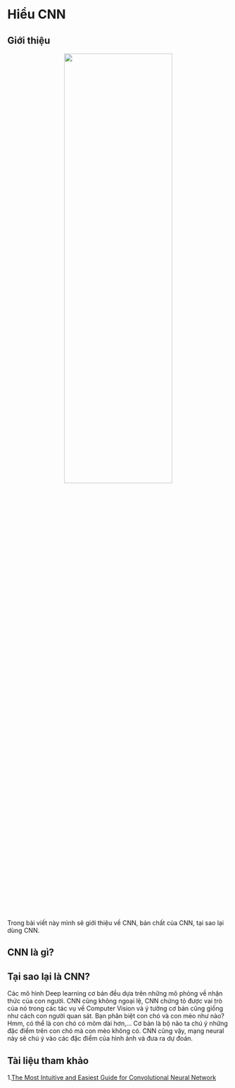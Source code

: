 # Hiểu CNN

## Giới thiệu

<p align="center"><img src="https://miro.medium.com/proxy/1*oB3S5yHHhvougJkPXuc8og.gif" width=70% height=50%></p>

Trong bài viết này mình sẽ giới thiệu về CNN, bản chất của CNN, tại sao lại dùng CNN. 

## CNN là gì?

## Tại sao lại là CNN?

Các mô hình Deep learning cơ bản đều dựa trên những mô phỏng về nhận thức của con người. CNN cũng không ngoại lệ, CNN chứng tỏ được vai trò của nó trong các tác vụ về Computer Vision và ý tưởng cơ bản cũng giống như cách con người quan sát. Bạn phân biệt con chó và con mèo như nào? Hmm, có thể là con chó có mõm dài hơn,... Cơ bản là bộ não ta chú ý những đặc điểm trên con chó mà con mèo không có. CNN cũng vậy, mạng neural này sẽ chú ý vào các đặc điểm của hình ảnh và đưa ra dự đoán.


## Tài liệu tham khảo
1.[The Most Intuitive and Easiest Guide for Convolutional Neural Network](https://towardsdatascience.com/the-most-intuitive-and-easiest-guide-for-convolutional-neural-network-3607be47480)
